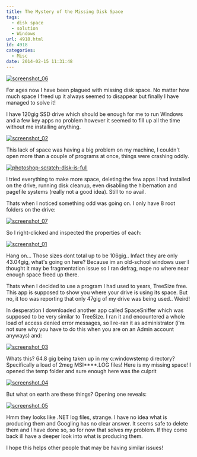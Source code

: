 ```yaml
---
title: The Mystery of the Missing Disk Space
tags:
  - disk space
  - solution
  - Windows
url: 4918.html
id: 4918
categories:
  - Misc
date: 2014-02-15 11:31:48
---
```


[![screenshot_06](https://mikecann.co.uk/wp-content/uploads/2014/02/screenshot_06.png)](https://mikecann.co.uk/wp-content/uploads/2014/02/screenshot_06.png)

For ages now I have been plagued with missing disk space. No matter how much space I freed up it always seemed to disappear but finally I have managed to solve it!
<!-- more -->
I have 120gig SSD drive which should be enough for me to run Windows and a few key apps no problem however it seemed to fill up all the time without me installing anything. 

[![screenshot_02](https://mikecann.co.uk/wp-content/uploads/2014/02/screenshot_02.png)](https://mikecann.co.uk/wp-content/uploads/2014/02/screenshot_02.png)

This lack of space was having a big problem on my machine, I couldn't open more than a couple of programs at once, things were crashing oddly. 

[![photoshop-scratch-disk-is-full](https://mikecann.co.uk/wp-content/uploads/2014/02/photoshop-scratch-disk-is-full.jpg)](https://mikecann.co.uk/wp-content/uploads/2014/02/photoshop-scratch-disk-is-full.jpg)

I tried everything to make more space, deleting the few apps I had installed on the drive, running disk cleanup, even disabling the hibernation and pagefile systems (really not a good idea). Still to no avail. 

Thats when I noticed something odd was going on. I only have 8 root folders on the drive:

[![screenshot_07](https://mikecann.co.uk/wp-content/uploads/2014/02/screenshot_07.png)](https://mikecann.co.uk/wp-content/uploads/2014/02/screenshot_07.png)

So I right-clicked and inspected the properties of each:

[![screenshot_01](https://mikecann.co.uk/wp-content/uploads/2014/02/screenshot_01-1024x603.png)](https://mikecann.co.uk/wp-content/uploads/2014/02/screenshot_01.png)

Hang on... Those sizes dont total up to be 106gig.. Infact they are only 43.04gig, what's going on here? Because im an old-school windows user I thought it may be fragmentation issue so I ran defrag, nope no where near enough space freed up there. 

Thats when I decided to use a program I had used to years, TreeSize free. This app is supposed to show you where your drive is using its space. But no, it too was reporting that only 47gig of my drive was being used.. Weird! 

In desperation I downloaded another app called SpaceSniffer which was supposed to be very similar to TreeSize. I ran it and encountered a whole load of access denied error messages, so I re-ran it as administrator (i'm not sure why you have to do this when you are on an Admin account anyways) and:

[![screenshot_03](https://mikecann.co.uk/wp-content/uploads/2014/02/screenshot_03-1024x602.png)](https://mikecann.co.uk/wp-content/uploads/2014/02/screenshot_03.png)

Whats this? 64.8 gig being taken up in my c:windowstemp directory? Specifically a load of 2meg MSI****.LOG files! Here is my missing space! I opened the temp folder and sure enough here was the culprit

[![screenshot_04](https://mikecann.co.uk/wp-content/uploads/2014/02/screenshot_04.png)](https://mikecann.co.uk/wp-content/uploads/2014/02/screenshot_04.png)

But what on earth are these things? Opening one reveals:

[![screenshot_05](https://mikecann.co.uk/wp-content/uploads/2014/02/screenshot_05.png)](https://mikecann.co.uk/wp-content/uploads/2014/02/screenshot_05.png)

Hmm they looks like .NET log files, strange. I have no idea what is producing them and Googling has no clear answer. It seems safe to delete them and I have done so, so for now that solves my problem. If they come back ill have a deeper look into what is producing them.

I hope this helps other people that may be having similar issues!